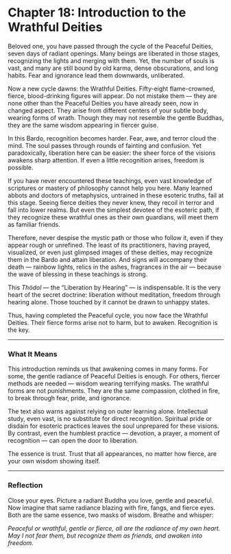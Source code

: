 # Chapter 18: Introduction to the Wrathful Deities

Beloved one, you have passed through the cycle of the Peaceful Deities, seven days of radiant openings. Many beings are liberated in those stages, recognizing the lights and merging with them. Yet, the number of souls is vast, and many are still bound by old karma, dense obscurations, and long habits. Fear and ignorance lead them downwards, unliberated.

Now a new cycle dawns: the Wrathful Deities. Fifty-eight flame-crowned, fierce, blood-drinking figures will appear. Do not mistake them — they are none other than the Peaceful Deities you have already seen, now in changed aspect. They arise from different centers of your subtle body, wearing forms of wrath. Though they may not resemble the gentle Buddhas, they are the same wisdom appearing in fiercer guise.

In this Bardo, recognition becomes harder. Fear, awe, and terror cloud the mind. The soul passes through rounds of fainting and confusion. Yet paradoxically, liberation here can be easier: the sheer force of the visions awakens sharp attention. If even a little recognition arises, freedom is possible.

If you have never encountered these teachings, even vast knowledge of scriptures or mastery of philosophy cannot help you here. Many learned abbots and doctors of metaphysics, untrained in these esoteric truths, fail at this stage. Seeing fierce deities they never knew, they recoil in terror and fall into lower realms. But even the simplest devotee of the esoteric path, if they recognize these wrathful ones as their own guardians, will meet them as familiar friends.

Therefore, never despise the mystic path or those who follow it, even if they appear rough or unrefined. The least of its practitioners, having prayed, visualized, or even just glimpsed images of these deities, may recognize them in the Bardo and attain liberation. And signs will accompany their death — rainbow lights, relics in the ashes, fragrances in the air — because the wave of blessing in these teachings is strong.

This *Thödol* — the “Liberation by Hearing” — is indispensable. It is the very heart of the secret doctrine: liberation without meditation, freedom through hearing alone. Those touched by it cannot be drawn to unhappy states.

Thus, having completed the Peaceful cycle, you now face the Wrathful Deities. Their fierce forms arise not to harm, but to awaken. Recognition is the key.

---

### What It Means

This introduction reminds us that awakening comes in many forms. For some, the gentle radiance of Peaceful Deities is enough. For others, fiercer methods are needed — wisdom wearing terrifying masks. The wrathful forms are not punishments. They are the same compassion, clothed in fire, to break through fear, pride, and ignorance.

The text also warns against relying on outer learning alone. Intellectual study, even vast, is no substitute for direct recognition. Spiritual pride or disdain for esoteric practices leaves the soul unprepared for these visions. By contrast, even the humblest practice — devotion, a prayer, a moment of recognition — can open the door to liberation.

The essence is trust. Trust that all appearances, no matter how fierce, are your own wisdom showing itself.

---

### Reflection

Close your eyes. Picture a radiant Buddha you love, gentle and peaceful. Now imagine that same radiance blazing with fire, fangs, and fierce eyes. Both are the same essence, two masks of wisdom. Breathe and whisper:

*Peaceful or wrathful, gentle or fierce,
all are the radiance of my own heart.
May I not fear them,
but recognize them as friends,
and awaken into freedom.*
